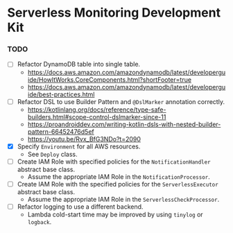 # Serverless Monitoring Development Kit
### TODO
- [ ] Refactor DynamoDB table into single table.
    - https://docs.aws.amazon.com/amazondynamodb/latest/developerguide/HowItWorks.CoreComponents.html?shortFooter=true
    - https://docs.aws.amazon.com/amazondynamodb/latest/developerguide/best-practices.html
- [ ] Refactor DSL to use Builder Pattern and `@DslMarker` annotation correctly.
    - https://kotlinlang.org/docs/reference/type-safe-builders.html#scope-control-dslmarker-since-11
    - https://proandroiddev.com/writing-kotlin-dsls-with-nested-builder-pattern-66452476d5ef
    - https://youtu.be/Rvx_BfG3NDo?t=2090
- [x] Specify `Environment` for all AWS resources.
    - See `Deploy` class.
- [ ] Create IAM Role with specified policies for the `NotificationHandler` abstract base class.
    - Assume the appropriate IAM Role in the `NotificationProcessor`.
- [ ] Create IAM Role with the specified policies for the `ServerlessExecutor` abstract base class.    
    - Assume the appropriate IAM Role in the `ServerlessCheckProcessor`.
- [ ] Refactor logging to use a different backend.
    - Lambda cold-start time may be improved by using `tinylog` or `logback`.
